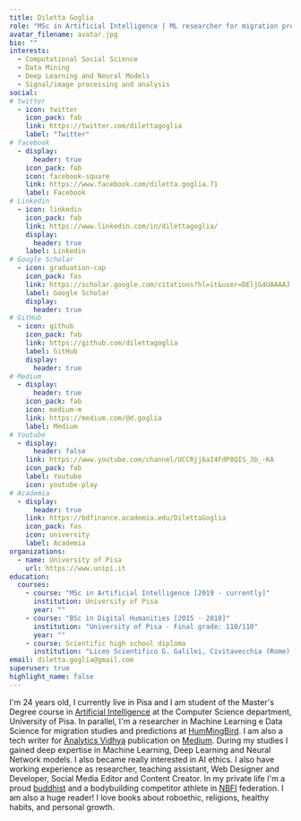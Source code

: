 ```yaml
---
title: Diletta Goglia
role: "MSc in Artificial Intelligence | ML researcher for migration prediction @HumMingBird | Tech writer @AnalyticsVidhya"
avatar_filename: avatar.jpg
bio: ""
interests:
  - Computational Social Science
  - Data Mining
  - Deep Learning and Neural Models
  - Signal/image processing and analysis
social:
# twitter
  - icon: twitter
    icon_pack: fab
    link: https://twitter.com/dilettagoglia
    label: "Twitter"
# facebook
  - display:
      header: true
    icon_pack: fab
    icon: facebook-square
    link: https://www.facebook.com/diletta.goglia.71
    label: Facebook
# Linkedin
  - icon: linkedin
    icon_pack: fab
    link: https://www.linkedin.com/in/dilettagoglia/
    display:
      header: true
    label: Linkedin
# Google Scholar
  - icon: graduation-cap
    icon_pack: fas
    link: https://scholar.google.com/citations?hl=it&user=DEljG4UAAAAJ
    label: Google Scholar
    display:
      header: true
# GitHub
  - icon: github
    icon_pack: fab
    link: https://github.com/dilettagoglia
    label: GitHub
    display:
      header: true
# Medium
  - display:
      header: true
    icon_pack: fab
    icon: medium-m
    link: https://medium.com/@d.goglia
    label: Medium
# Youtube
  - display:
      header: false
    link: https://www.youtube.com/channel/UCCRjj6aI4FdP8QIS_3b_-KA
    icon_pack: fab
    label: Youtube
    icon: youtube-play
# Academia
  - display:
      header: true
    link: https://bdfinance.academia.edu/DilettaGoglia
    icon_pack: fas
    icon: university
    label: Academia
organizations:
  - name: University of Pisa
    url: https://www.unipi.it
education:
  courses:
    - course: "MSc in Artificial Intelligence [2019 - currently]"
      institution: University of Pisa
      year: ""
    - course: "BSc in Digital Humanities [2015 - 2018]"
      institution: "University of Pisa - Final grade: 110/110"
      year: ""
    - course: Scientific high school diploma
      institution: "Liceo Scientifico G. Galilei, Civitavecchia (Rome) - Final grade: 95/100"
email: diletta.goglia@gmail.com
superuser: true
highlight_name: false
---
```

I'm 24 years old, I currently live in Pisa and I am student of the Master's Degree course in 
[Artificial Intelligence](https://didattica.di.unipi.it/laurea-magistrale-in-informatica/curricula/curriculum-artificial-intelligence/) 
at the Computer Science department, University of Pisa. 
In parallel, I'm a researcher in Machine Learning e Data Science for migration studies and predictions at [HumMingBird](https://hummingbird-h2020.eu/about).
I am also a tech writer for [Analytics Vidhya](https://medium.com/analytics-vidhya) publication on [Medium](https://medium.com/@d.goglia).
During my studies I gained deep expertise in Machine Learning, Deep Learning and Neural Network models. I also became really interested in AI ethics.
I also have working experience as researcher, teaching assistant, Web Designer and Developer, Social Media Editor and Content Creator.
In my private life I'm a proud [buddhist](https://www.sgi-italia.org/) and a bodybuilding competitor athlete in [NBFI](https://www.nbfi.it/) federation.
I am also a huge reader! I love books about roboethic, religions, healthy habits, and personal growth.



